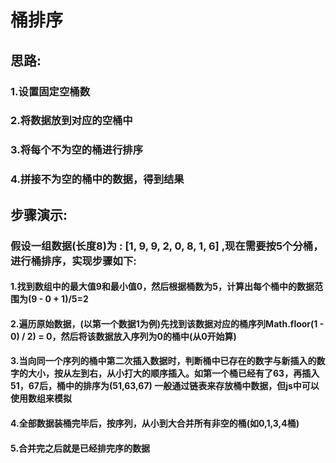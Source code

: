 # 桶排序

## 思路:

### 1.设置固定空桶数

### 2.将数据放到对应的空桶中

### 3.将每个不为空的桶进行排序

### 4.拼接不为空的桶中的数据，得到结果


## 步骤演示:

### 假设一组数据(长度8)为 : [1, 9, 9, 2, 0, 8, 1, 6] ,现在需要按5个分桶，进行桶排序，实现步骤如下:

#### 1.找到数组中的最大值9和最小值0，然后根据桶数为5，计算出每个桶中的数据范围为(9 - 0 + 1)/5=2
 
#### 2.遍历原始数据，(以第一个数据1为例)先找到该数据对应的桶序列Math.floor(1 - 0) / 2) = 0，然后将该数据放入序列为0的桶中(从0开始算)

#### 3.当向同一个序列的桶中第二次插入数据时，判断桶中已存在的数字与新插入的数字的大小，按从左到右，从小打大的顺序插入。如第一个桶已经有了63，再插入51，67后，桶中的排序为(51,63,67) 一般通过链表来存放桶中数据，但js中可以使用数组来模拟

#### 4.全部数据装桶完毕后，按序列，从小到大合并所有非空的桶(如0,1,3,4桶)

#### 5.合并完之后就是已经排完序的数据

